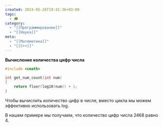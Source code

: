 ```yaml
---
created: 2024-05-26T19:41:36+03:00
tags:
  - 🎓
category:
  - "[[Программирование]]"
  - "[[Наука]]"
meta:
  - "[[Математика]]"
  - "[[C++]]"
---
```


**Вычисление количества цифр числа**

```cpp
#include <cmath>

int get_num_count(int num)
{
	return floor(log10(num)) + 1;
}
```

Чтобы вычислить количество цифр в числе, вместо цикла мы можем эффективно использовать log.

В нашем примере мы получаем, что количество цифр числа 2468 равно 4.
